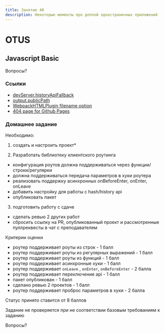 ```yaml
---
title: Занятие 40
description: Некоторые моменты про деплой одностраничных приложений
---
```


# OTUS

## Javascript Basic

<!-- v -->

Вопросы?

<!-- s -->

### Ссылки

- [devServer.historyApiFallback](https://webpack.js.org/configuration/dev-server/#devserverhistoryapifallback)
- [output.publicPath](https://webpack.js.org/configuration/output/#outputpublicpath)
- [WebpackHTMLPlugin filename option](https://github.com/jantimon/html-webpack-plugin#options)
- [404 page for Github Pages](https://docs.github.com/en/pages/getting-started-with-github-pages/creating-a-custom-404-page-for-your-github-pages-site)

<!-- s -->

### Домашнее задание

Необходимо:

1. создать и настроить проект\*

2. Разработать библиотеку клиентского роутинга

- конфигурация роутов должна поддерживаться через функции/строки/регулярки
- должна поддерживаться передача параметров в хуки роутера
- реализовать поддержку асинхронных onBeforeEnter, onEnter, onLeave
- добавить настройку для работы с hash/history api
- опубликовать пакет

3. подготовить работу с сдаче

- сделать ревью 2 других работ
- сбросить ссылку на PR, опубликованный проект и рассмотренные пуллреквесты в чат с преподавателем

<!-- v -->

Критерии оценки

- роутер поддерживает роуты из строк - 1 балл
- роутер поддерживает роуты из регулярных выражений - 1 балл
- роутер поддерживает роуты из функций - 1 балл
- роутер поддерживает асинхронные хуки - 1 балл
- роутер поддерживает `onLeave` , `onEnter`, `onBeforeEnter` - 2 балла
- роутер поддерживает переключение api - 1 балл
- пакет опубликован - 1 балл
- сделано ревью 2 проектов - 1 балл
- роутер поддерживает проброс параметров в хуки - 2 балла

Статус принято ставится от 8 баллов

Задание не проверяется при не соответствии базовым требованиям к заданию

<!-- s -->

Вопросы?
